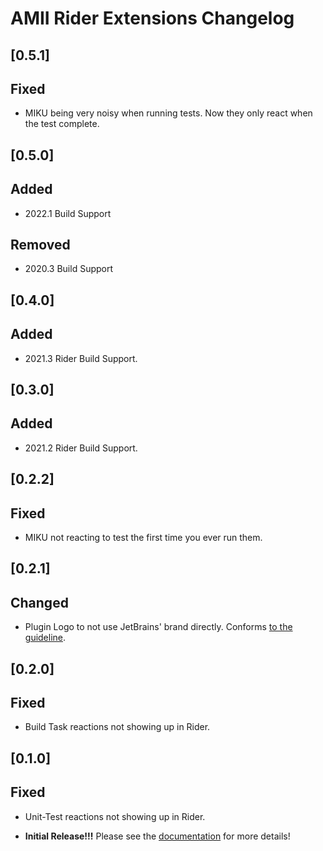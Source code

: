 <!-- Keep a Changelog guide -> https://keepachangelog.com -->

# AMII Rider Extensions Changelog

## [0.5.1]

## Fixed

- MIKU being very noisy when running tests. Now they only react when the test complete.

## [0.5.0]

## Added

- 2022.1 Build Support

## Removed

- 2020.3 Build Support

## [0.4.0]

## Added

- 2021.3 Rider Build Support.

## [0.3.0]

## Added

- 2021.2 Rider Build Support.

## [0.2.2]

## Fixed

- MIKU not reacting to test the first time you ever run them.

## [0.2.1]

## Changed

- Plugin Logo to not use JetBrains' brand directly. Conforms [to the guideline](https://plugins.jetbrains.com/docs/intellij/plugin-icon-file.html#plugin-logo-colors).

## [0.2.0]

## Fixed

- Build Task reactions not showing up in Rider.

## [0.1.0]

## Fixed

- Unit-Test reactions not showing up in Rider.

- **Initial Release!!!** Please see the <a href="https://github.com/Unthrottled/AMII#documentation">
documentation</a> for more details!
